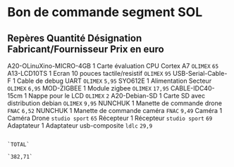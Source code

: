 Bon de commande segment SOL
============

Repères						Quantité			Désignation				Fabricant/Fournisseur		Prix en euro
----

A20-OLinuXino-MICRO-4GB		 		  1			Carte évaluation CPU Cortex A7		  `OLIMEX`					`65`
A13-LCD10TS					  1			Ecran 10 pouces tactile/resistif	  `OLIMEX`					`95`
USB-Serial-Cable-F			  	  1			Cable de debug UART					  `OLIMEX`					`5,95`
SYO612E						  1			Alimentation Secteur				  `OLIMEX`					`6,95`
MOD-ZIGBEE					  1			Module zigbee						  `OLIMEX`					`17,95`
CABLE-IDC40-15cm			  	  1			Nappe pour le LCD					  `OLIMEX`					`2`
A20-Debian-SD				  1			Carte SD avec distribution debian	  `OLIMEX`					`9,95`
NUNCHUK						  1			Manette de commande drone			  `FNAC`					`6,52`
NUNCHUK						  1			Manette de commande caméra			  `FNAC`					`9,49`
Caméra						  1			Caméra Drone						  `studio sport`			`65`
Récepteur					  1			Récepteur							  `studio sport`			`69`
Adaptateur					  1			Adaptateur usb-composite			  `ldlc`					`29,9`
				
																										`TOTAL`
																										`382,71`
